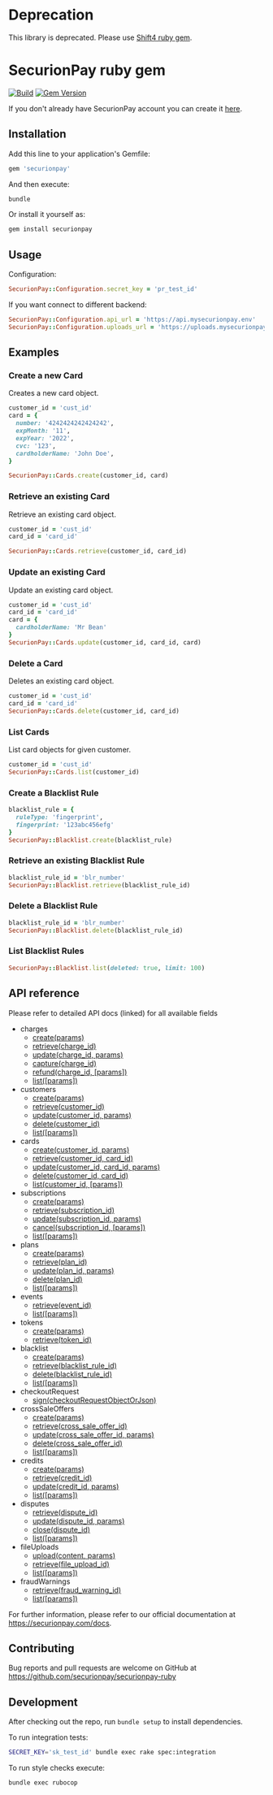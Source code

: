 Deprecation
===================================

This library is deprecated. Please use [Shift4 ruby gem](https://github.com/shift4developer/shift4-ruby).


SecurionPay ruby gem
====================

[![Build](https://github.com/securionpay/securionpay-ruby/actions/workflows/build.yml/badge.svg)](https://github.com/securionpay/securionpay-ruby/actions/workflows/build.yml)
[![Gem Version](https://badge.fury.io/rb/securionpay.svg)](https://badge.fury.io/rb/securionpay)

If you don't already have SecurionPay account you can create it [here](https://securionpay.com/register).

Installation
------------

Add this line to your application's Gemfile:

```ruby
gem 'securionpay'
```

And then execute:

```bash
bundle
```

Or install it yourself as:

```bash
gem install securionpay
```

Usage
-----

Configuration:

```ruby
SecurionPay::Configuration.secret_key = 'pr_test_id'
```

If you want connect to different backend:

```ruby
SecurionPay::Configuration.api_url = 'https://api.mysecurionpay.env'
SecurionPay::Configuration.uploads_url = 'https://uploads.mysecurionpay.env'
```

Examples
--------

### Create a new Card

Creates a new card object.

```ruby
customer_id = 'cust_id'
card = {
  number: '4242424242424242',
  expMonth: '11',
  expYear: '2022',
  cvc: '123',
  cardholderName: 'John Doe',
}

SecurionPay::Cards.create(customer_id, card)
```

### Retrieve an existing Card

Retrieve an existing card object.

```ruby
customer_id = 'cust_id'
card_id = 'card_id'

SecurionPay::Cards.retrieve(customer_id, card_id)
```

### Update an existing Card

Update an existing card object.

```ruby
customer_id = 'cust_id'
card_id = 'card_id'
card = {
  cardholderName: 'Mr Bean'
}
SecurionPay::Cards.update(customer_id, card_id, card)
```

### Delete a Card

Deletes an existing card object.

```ruby
customer_id = 'cust_id'
card_id = 'card_id'
SecurionPay::Cards.delete(customer_id, card_id)
```

### List Cards

List card objects for given customer.

```ruby
customer_id = 'cust_id'
SecurionPay::Cards.list(customer_id)
```

### Create a Blacklist Rule

```ruby
blacklist_rule = {
  ruleType: 'fingerprint',
  fingerprint: '123abc456efg'
}
SecurionPay::Blacklist.create(blacklist_rule)
```

### Retrieve an existing Blacklist Rule

```ruby
blacklist_rule_id = 'blr_number'
SecurionPay::Blacklist.retrieve(blacklist_rule_id)
```

### Delete a Blacklist Rule

```ruby
blacklist_rule_id = 'blr_number'
SecurionPay::Blacklist.delete(blacklist_rule_id)
```

### List Blacklist Rules

```ruby
SecurionPay::Blacklist.list(deleted: true, limit: 100)
```


API reference
-------------

Please refer to detailed API docs (linked) for all available fields

- charges
    - [create(params)](https://securionpay.com/docs/api#charge-create)
    - [retrieve(charge_id)](https://securionpay.com/docs/api#charge-retrieve)
    - [update(charge_id, params)](https://securionpay.com/docs/api#charge-update)
    - [capture(charge_id)](https://securionpay.com/docs/api#charge-capture)
    - [refund(charge_id, [params])](https://securionpay.com/docs/api#charge-capture)
    - [list([params])](https://securionpay.com/docs/api#charge-list)
- customers
    - [create(params)](https://securionpay.com/docs/api#customer-create)
    - [retrieve(customer_id)](https://securionpay.com/docs/api#customer-retrieve)
    - [update(customer_id, params)](https://securionpay.com/docs/api#customer-update)
    - [delete(customer_id)](https://securionpay.com/docs/api#customer-delete)
    - [list([params])](https://securionpay.com/docs/api#customer-list)
- cards
    - [create(customer_id, params)](https://securionpay.com/docs/api#card-create)
    - [retrieve(customer_id, card_id)](https://securionpay.com/docs/api#card-retrieve)
    - [update(customer_id, card_id, params)](https://securionpay.com/docs/api#card-update)
    - [delete(customer_id, card_id)](https://securionpay.com/docs/api#card-delete)
    - [list(customer_id, [params])](https://securionpay.com/docs/api#card-list)
- subscriptions
    - [create(params)](https://securionpay.com/docs/api#subscription-create)
    - [retrieve(subscription_id)](https://securionpay.com/docs/api#subscription-retrieve)
    - [update(subscription_id, params)](https://securionpay.com/docs/api#subscription-update)
    - [cancel(subscription_id, [params])](https://securionpay.com/docs/api#subscription-cancel)
    - [list([params])](https://securionpay.com/docs/api#subscription-list)
- plans
    - [create(params)](https://securionpay.com/docs/api#plan-create)
    - [retrieve(plan_id)](https://securionpay.com/docs/api#plan-retrieve)
    - [update(plan_id, params)](https://securionpay.com/docs/api#plan-update)
    - [delete(plan_id)](https://securionpay.com/docs/api#plan-delete)
    - [list([params])](https://securionpay.com/docs/api#plan-list)
- events
    - [retrieve(event_id)](https://securionpay.com/docs/api#event-retrieve)
    - [list([params])](https://securionpay.com/docs/api#event-list)
- tokens
    - [create(params)](https://securionpay.com/docs/api#token-create)
    - [retrieve(token_id)](https://securionpay.com/docs/api#token-retrieve)
- blacklist
    - [create(params)](https://securionpay.com/docs/api#blacklist-rule-create)
    - [retrieve(blacklist_rule_id)](https://securionpay.com/docs/api#blacklist-rule-retrieve)
    - [delete(blacklist_rule_id)](https://securionpay.com/docs/api#blacklist-rule-delete)
    - [list([params])](https://securionpay.com/docs/api#blacklist-rule-list)
- checkoutRequest
    - [sign(checkoutRequestObjectOrJson)](https://securionpay.com/docs/api#checkout-request-sign)
- crossSaleOffers
    - [create(params)](https://securionpay.com/docs/api#cross-sale-offer-create)
    - [retrieve(cross_sale_offer_id)](https://securionpay.com/docs/api#cross-sale-offer-retrieve)
    - [update(cross_sale_offer_id, params)](https://securionpay.com/docs/api#cross-sale-offer-update)
    - [delete(cross_sale_offer_id)](https://securionpay.com/docs/api#cross-sale-offer-delete)
    - [list([params])](https://securionpay.com/docs/api#cross-sale-offer-list)
- credits
    - [create(params)](https://securionpay.com/docs/api#credit-create)
    - [retrieve(credit_id)](https://securionpay.com/docs/api#credit-retrieve)
    - [update(credit_id, params)](https://securionpay.com/docs/api#credit-update)
    - [list([params])](https://securionpay.com/docs/api#credit-list)
- disputes
    - [retrieve(dispute_id)](https://securionpay.com/docs/api#dispute-retrieve)
    - [update(dispute_id, params)](https://securionpay.com/docs/api#dispute-update)
    - [close(dispute_id)](https://securionpay.com/docs/api#dispute-close)
    - [list([params])](https://securionpay.com/docs/api#dispute-list)
- fileUploads
    - [upload(content, params)](https://securionpay.com/docs/api#file-upload-create)
    - [retrieve(file_upload_id)](https://securionpay.com/docs/api#file-upload-retrieve)
    - [list([params])](https://securionpay.com/docs/api#file-upload-list)
- fraudWarnings
    - [retrieve(fraud_warning_id)](https://securionpay.com/docs/api#fraud-warning-retrieve)
    - [list([params])](https://securionpay.com/docs/api#fraud-warning-list)

For further information, please refer to our official documentation at https://securionpay.com/docs.


Contributing
------------

Bug reports and pull requests are welcome on GitHub at https://github.com/securionpay/securionpay-ruby


Development
------------
After checking out the repo, run `bundle setup` to install dependencies.

To run integration tests:

```bash
SECRET_KEY='sk_test_id' bundle exec rake spec:integration
```

To run style checks execute:

```bash
bundle exec rubocop
```
